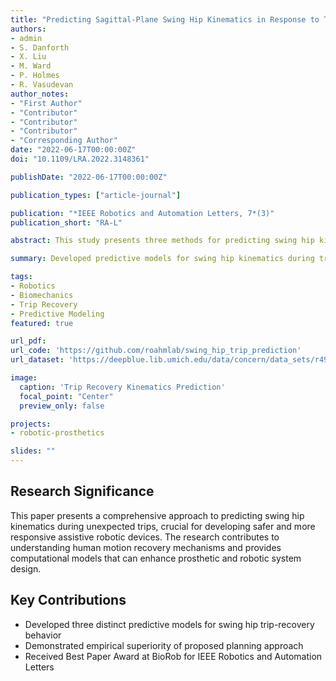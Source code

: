 ```yaml
---
title: "Predicting Sagittal-Plane Swing Hip Kinematics in Response to Trips"
authors:
- admin
- S. Danforth
- X. Liu
- M. Ward
- P. Holmes
- R. Vasudevan
author_notes:
- "First Author"
- "Contributor"
- "Contributor"
- "Contributor"
- "Corresponding Author"
date: "2022-06-17T00:00:00Z"
doi: "10.1109/LRA.2022.3148361"

publishDate: "2022-06-17T00:00:00Z"

publication_types: ["article-journal"]

publication: "*IEEE Robotics and Automation Letters, 7*(3)"
publication_short: "RA-L"

abstract: This study presents three methods for predicting swing hip kinematics during trip recovery, including a Gaussian process regression (GPR) model, a time-series neural network model, and a pendulum dynamics model. The research aims to develop predictive models that can help assistive robotic devices safely aid individuals during unexpected motion disturbances.

summary: Developed predictive models for swing hip kinematics during trip recovery to enhance safety in assistive robotic devices.

tags:
- Robotics
- Biomechanics
- Trip Recovery
- Predictive Modeling
featured: true

url_pdf: 
url_code: 'https://github.com/roahmlab/swing_hip_trip_prediction'
url_dataset: 'https://deepblue.lib.umich.edu/data/concern/data_sets/r494vk49s'

image:
  caption: 'Trip Recovery Kinematics Prediction'
  focal_point: "Center"
  preview_only: false

projects:
- robotic-prosthetics

slides: ""
---
```


## Research Significance

This paper presents a comprehensive approach to predicting swing hip kinematics during unexpected trips, crucial for developing safer and more responsive assistive robotic devices. The research contributes to understanding human motion recovery mechanisms and provides computational models that can enhance prosthetic and robotic system design.

## Key Contributions

- Developed three distinct predictive models for swing hip trip-recovery behavior
- Demonstrated empirical superiority of proposed planning approach
- Received Best Paper Award at BioRob for IEEE Robotics and Automation Letters
